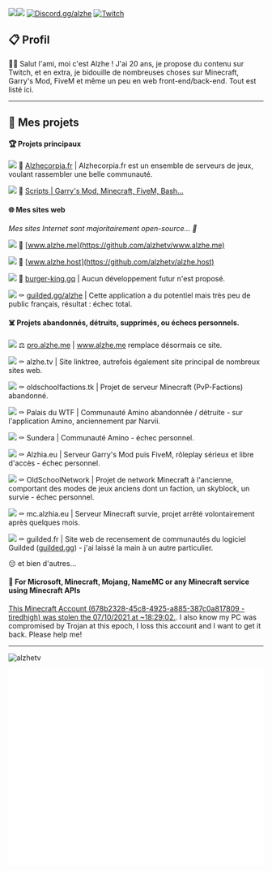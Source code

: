 <a href="https://discord.com/users/258203400053719040"><img align="left" src="https://lanyard-profile-readme.vercel.app/api/1071416250837774336"/></a>
<a style="cursor: default;">![](https://komarev.com/ghpvc/?username=alzhetv&label=VUES+DU+PROFIL&color=grey)</a> <a href="https://discord.gg/alzhe">![Discord.gg/alzhe](https://img.shields.io/discord/1082401892677722282?label=DISCORD.GG/ALZHE&color=7289DA)</a> <a href="https://twitch.tv/alzhetv">![Twitch](https://img.shields.io/twitch/status/alzhetv?label=TWITCH.TV/ALZHETV&color=6441a5)</a>

## 📋 Profil
👋🏼 Salut l'ami, moi c'est Alzhe ! J'ai 20 ans, je propose du contenu sur Twitch, et en extra, je bidouille de nombreuses choses sur Minecraft, Garry's Mod, FiveM et même un peu en web front-end/back-end. Tout est listé ici.

---

## 📰 Mes projets

#### 🏆 Projets principaux
<a style="cursor: default;">![][s-wip]</a> 🌱 [Alzhecorpia.fr](https://alzhecorpia.fr/) | Alzhecorpia.fr est un ensemble de serveurs de jeux, voulant rassembler une belle communauté.

<a style="cursor: default;">![][s-wip]</a> 🧰 [Scripts | Garry's Mod, Minecraft, FiveM, Bash...](https://github.com/alzhetv/alzhetv/tree/main/scripts)

#### 🌐 Mes sites web
*Mes sites Internet sont majoritairement open-source... 👀*

<a style="cursor: default;">![][s-working]</a> 🧪 [www.alzhe.me](https://github.com/alzhetv/www.alzhe.me)

<a style="cursor: default;">![][s-wip]</a> 🧪 [www.alzhe.host](https://github.com/alzhetv/alzhe.host)

<a style="cursor: default;">![][s-released]</a> 🤖 [burger-king.gq](https://github.com/alzhetv/burger-king.gq) | Aucun développement futur n'est proposé.

<a style="cursor: default;">![][s-wait]</a> ⚰️ [guilded.gg/alzhe](https://www.guilded.gg/i/kdD06zvk) | Cette application a du potentiel mais très peu de public français, résultat : échec total.

#### ☠️ Projets abandonnés, détruits, supprimés, ou échecs personnels.
<a style="cursor: default;">![][s-discontinued]</a> ⚖️ [pro.alzhe.me](https://github.com/alzhetv/pro.alzhe.me) | www.alzhe.me remplace désormais ce site.

<a style="cursor: default;">![][s-discontinued]</a> ⚰️ alzhe.tv | Site linktree, autrefois également site principal de nombreux sites web.

<a style="cursor: default;">![][s-discontinued]</a> ⚰️ oldschoolfactions.tk | Projet de serveur Minecraft (PvP-Factions) abandonné.

<a style="cursor: default;">![][s-discontinued]</a> ⚰️ Palais du WTF | Communauté Amino abandonnée / détruite - sur l'application Amino, anciennement par Narvii.

<a style="cursor: default;">![][s-discontinued]</a> ⚰️ Sundera | Communauté Amino - échec personnel.

<a style="cursor: default;">![][s-discontinued]</a> ⚰️ Alzhia.eu | Serveur Garry's Mod puis FiveM, rôleplay sérieux et libre d'accès - échec personnel.

<a style="cursor: default;">![][s-discontinued]</a> ⚰️ OldSchoolNetwork | Projet de network Minecraft à l'ancienne, comportant des modes de jeux anciens dont un faction, un skyblock, un survie - échec personnel.

<a style="cursor: default;">![][s-discontinued]</a> ⚰️ mc.alzhia.eu | Serveur Minecraft survie, projet arrêté volontairement après quelques mois.

<a style="cursor: default;">![][s-discontinued]</a> ⚰️ guilded.fr | Site web de recensement de communautés du logiciel Guilded ([guilded.gg](https://guilded.gg/)) - j'ai laissé la main à un autre particulier.

😔 et bien d'autres...

#### 🚨 For Microsoft, Minecraft, Mojang, NameMC or any Minecraft service using Minecraft APIs
[This Minecraft Account (678b2328-45c8-4925-a885-387c0a817809 - tiredhigh) was stolen the 07/10/2021 at	~18:29:02.](https://fr.namemc.com/profile/Nournicat.3).
I also know my PC was compromised by Trojan at this epoch, I loss this account and I want to get it back. Please help me!

---

[s-released]: https://shields.io/badge/STATUS-RELEASED-brightgreen
[s-working]: https://shields.io/badge/STATUS-WORKING-green
[s-wip]: https://img.shields.io/badge/STATUS-WORK_IN_PROGRESS-yellow
[s-wait]: https://img.shields.io/badge/STATUS-WAITING-yellow
[s-discontinued]: https://img.shields.io/badge/STATUS-DISCONTINUED-red

<a style="cursor: default;"><img src="https://github-profile-trophy.vercel.app/?username=alzhetv&no-frame=true&&no-bg=true" alt="alzhetv"/></a>

<a style="cursor: default;">![](/github-metrics.svg)</a>
